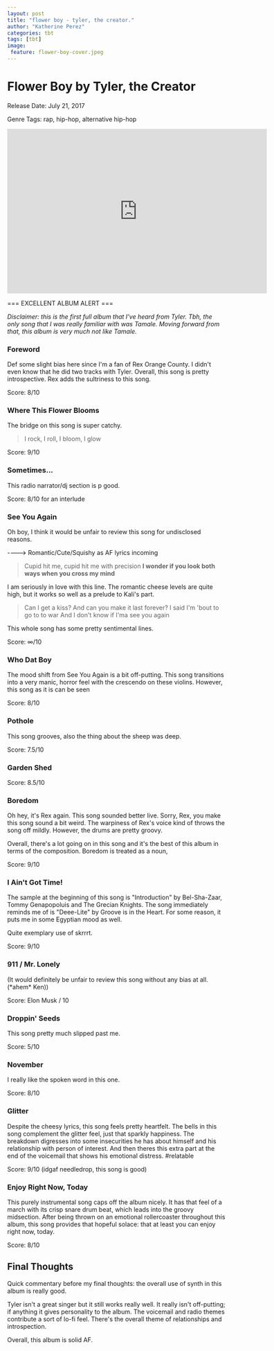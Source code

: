 ```yaml
---
layout: post
title: "flower boy - tyler, the creator."
author: "Katherine Perez"
categories: tbt
tags: [tbt]
image:
 feature: flower-boy-cover.jpeg
---
```


# Flower Boy by Tyler, the Creator
Release Date: July 21, 2017

Genre Tags: rap, hip-hop, alternative hip-hop

<iframe src="https://open.spotify.com/embed/album/2nkto6YNI4rUYTLqEwWJ3o" width="600" height="380" frameborder="0" allowtransparency="true"></iframe>

=== EXCELLENT ALBUM ALERT ===

*Disclaimer: this is the first full album that I've heard from Tyler. Tbh, the only song that I was really familiar with was Tamale. Moving forward from that, this album is very much not like Tamale.*<br/>

### Foreword

Def some slight bias here since I'm a fan of Rex Orange County. I didn't even know that he did two tracks with Tyler. Overall, this song is pretty introspective. Rex adds the sultriness to this song.

Score: 8/10

### Where This Flower Blooms

The bridge on this song is super catchy.
> I rock, I roll, I bloom, I glow

Score: 9/10

### Sometimes...

This radio narrator/dj section is p good.

Score: 8/10 for an interlude

### See You Again

Oh boy, I think it would be unfair to review this song for undisclosed reasons.

----> Romantic/Cute/Squishy as AF lyrics incoming
> Cupid hit me, cupid hit me with precision
> **I wonder if you look both ways when you cross my mind**

I am seriously in love with this line. The romantic cheese levels are quite high, but it works so well as a prelude to Kali's part.

> Can I get a kiss?
> And can you make it last forever?
> I said I'm 'bout to go to to war
> And I don't know if I'ma see you again

This whole song has some pretty sentimental lines.

Score: ∞/10

### Who Dat Boy

The mood shift from See You Again is a bit off-putting. This song transitions into a very manic, horror feel with the crescendo on these violins. However, this song as it is can be seen

Score: 8/10

### Pothole
This song grooves, also the thing about the sheep was deep.

Score: 7.5/10

### Garden Shed

Score: 8.5/10

### Boredom
Oh hey, it's Rex again. This song sounded better live. Sorry, Rex, you make this song sound a bit weird. The warpiness of Rex's voice kind of throws the song off mildly. However, the drums are pretty groovy.

Overall, there's a lot going on in this song and it's the best of this album in terms of the composition. Boredom is treated as a noun,

Score: 9/10

### I Ain't Got Time!

The sample at the beginning of this song is "Introduction" by Bel-Sha-Zaar, Tommy Genapopoluis and The Grecian Knights. The song immediately reminds me of is "Deee-Lite" by Groove is in the Heart. For some reason, it puts me in some Egyptian mood as well.

Quite exemplary use of skrrrt.

Score: 9/10

### 911 / Mr. Lonely

(It would definitely be unfair to review this song without any bias at all. (\*ahem\* Ken))

Score: Elon Musk / 10

### Droppin' Seeds

This song pretty much slipped past me.

Score: 5/10

### November

I really like the spoken word in this one.

Score: 8/10

### Glitter

Despite the cheesy lyrics, this song feels pretty heartfelt. The bells in this song complement the glitter feel, just that sparkly happiness. The breakdown digresses into some insecurities he has about himself and his relationship with person of interest. And then theres this extra part at the end of the voicemail that shows his emotional distress. #relatable

Score: 9/10 (idgaf needledrop, this song is good)

### Enjoy Right Now, Today

This purely instrumental song caps off the album nicely. It has that feel of a march with its crisp snare drum beat, which leads into the groovy midsection. After being thrown on an emotional rollercoaster throughout this album, this song provides that hopeful solace: that at least you can enjoy right now, today.

Score: 8/10

## Final Thoughts

Quick commentary before my final thoughts: the overall use of synth in this album is really good.<br/>

Tyler isn't a great singer but it still works really well. It really isn't off-putting; if anything it gives personality to the album. The voicemail and radio themes contribute a sort of lo-fi feel. There's the overall theme of relationships and introspection.

Overall, this album is solid AF.
